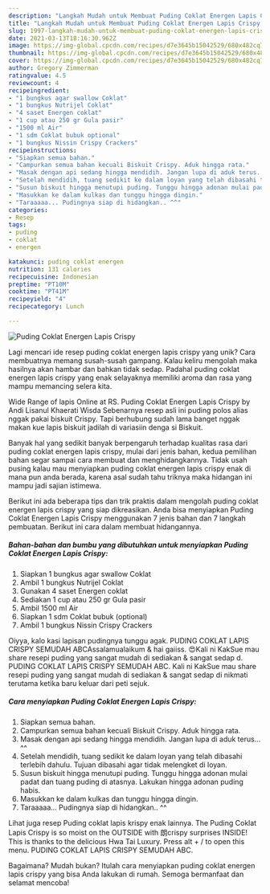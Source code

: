 ```yaml
---
description: "Langkah Mudah untuk Membuat Puding Coklat Energen Lapis Crispy yang Enak Banget"
title: "Langkah Mudah untuk Membuat Puding Coklat Energen Lapis Crispy yang Enak Banget"
slug: 1997-langkah-mudah-untuk-membuat-puding-coklat-energen-lapis-crispy-yang-enak-banget
date: 2021-03-13T18:16:30.962Z
image: https://img-global.cpcdn.com/recipes/d7e3645b15042529/680x482cq70/puding-coklat-energen-lapis-crispy-foto-resep-utama.jpg
thumbnail: https://img-global.cpcdn.com/recipes/d7e3645b15042529/680x482cq70/puding-coklat-energen-lapis-crispy-foto-resep-utama.jpg
cover: https://img-global.cpcdn.com/recipes/d7e3645b15042529/680x482cq70/puding-coklat-energen-lapis-crispy-foto-resep-utama.jpg
author: Gregory Zimmerman
ratingvalue: 4.5
reviewcount: 4
recipeingredient:
- "1 bungkus agar swallow Coklat"
- "1 bungkus Nutrijel Coklat"
- "4 saset Energen coklat"
- "1 cup atau 250 gr Gula pasir"
- "1500 ml Air"
- "1 sdm Coklat bubuk optional"
- "1 bungkus Nissin Crispy Crackers"
recipeinstructions:
- "Siapkan semua bahan."
- "Campurkan semua bahan kecuali Biskuit Crispy. Aduk hingga rata."
- "Masak dengan api sedang hingga mendidih. Jangan lupa di aduk terus... ^^"
- "Setelah mendidih, tuang sedikit ke dalam loyan yang telah dibasahi terlebih dahulu. Tujuan dibasahi agar tidak melengket di loyan."
- "Susun biskuit hingga menutupi puding. Tunggu hingga adonan mulai padat dan tuang puding di atasnya. Lakukan hingga adonan puding habis."
- "Masukkan ke dalam kulkas dan tunggu hingga dingin."
- "Taraaaaa... Pudingnya siap di hidangkan.. ^^"
categories:
- Resep
tags:
- puding
- coklat
- energen

katakunci: puding coklat energen 
nutrition: 131 calories
recipecuisine: Indonesian
preptime: "PT10M"
cooktime: "PT41M"
recipeyield: "4"
recipecategory: Lunch

---
```



![Puding Coklat Energen Lapis Crispy](https://img-global.cpcdn.com/recipes/d7e3645b15042529/680x482cq70/puding-coklat-energen-lapis-crispy-foto-resep-utama.jpg)

Lagi mencari ide resep puding coklat energen lapis crispy yang unik? Cara membuatnya memang susah-susah gampang. Kalau keliru mengolah maka hasilnya akan hambar dan bahkan tidak sedap. Padahal puding coklat energen lapis crispy yang enak selayaknya memiliki aroma dan rasa yang mampu memancing selera kita.

Wide Range of lapis Online at RS. Puding Coklat Energen Lapis Crispy by Andi Lisanul Khaerati Wisda Sebenarnya resep asli ini puding polos alias nggak pakai biskuit Crispy. Tapi berhubung sudah lama banget nggak makan kue lapis biskuit jadilah di variasiin denga si Biskuit.

Banyak hal yang sedikit banyak berpengaruh terhadap kualitas rasa dari puding coklat energen lapis crispy, mulai dari jenis bahan, kedua pemilihan bahan segar sampai cara membuat dan menghidangkannya. Tidak usah pusing kalau mau menyiapkan puding coklat energen lapis crispy enak di mana pun anda berada, karena asal sudah tahu triknya maka hidangan ini mampu jadi sajian istimewa.


Berikut ini ada beberapa tips dan trik praktis dalam mengolah puding coklat energen lapis crispy yang siap dikreasikan. Anda bisa menyiapkan Puding Coklat Energen Lapis Crispy menggunakan 7 jenis bahan dan 7 langkah pembuatan. Berikut ini cara dalam membuat hidangannya.

<!--inarticleads1-->

##### Bahan-bahan dan bumbu yang dibutuhkan untuk menyiapkan Puding Coklat Energen Lapis Crispy:

1. Siapkan 1 bungkus agar swallow Coklat
1. Ambil 1 bungkus Nutrijel Coklat
1. Gunakan 4 saset Energen coklat
1. Sediakan 1 cup atau 250 gr Gula pasir
1. Ambil 1500 ml Air
1. Siapkan 1 sdm Coklat bubuk (optional)
1. Ambil 1 bungkus Nissin Crispy Crackers


Oiyya, kalo kasi lapisan pudingnya tunggu agak. PUDING COKLAT LAPIS CRISPY SEMUDAH ABCAssalamualaikum &amp; hai gaiiss. 😍Kali ni KakSue mau share resepi puding yang sangat mudah di sediakan &amp; sangat sedap d. PUDING COKLAT LAPIS CRISPY SEMUDAH ABC. Kali ni KakSue mau share resepi puding yang sangat mudah di sediakan &amp; sangat sedap di nikmati terutama ketika baru keluar dari peti sejuk. 

<!--inarticleads2-->

##### Cara menyiapkan Puding Coklat Energen Lapis Crispy:

1. Siapkan semua bahan.
1. Campurkan semua bahan kecuali Biskuit Crispy. Aduk hingga rata.
1. Masak dengan api sedang hingga mendidih. Jangan lupa di aduk terus... ^^
1. Setelah mendidih, tuang sedikit ke dalam loyan yang telah dibasahi terlebih dahulu. Tujuan dibasahi agar tidak melengket di loyan.
1. Susun biskuit hingga menutupi puding. Tunggu hingga adonan mulai padat dan tuang puding di atasnya. Lakukan hingga adonan puding habis.
1. Masukkan ke dalam kulkas dan tunggu hingga dingin.
1. Taraaaaa... Pudingnya siap di hidangkan.. ^^


Lihat juga resep Puding coklat lapis krispy enak lainnya. The Puding Coklat Lapis Crispy is so moist on the OUTSIDE with 朗crispy surprises INSIDE! This is thanks to the delicious Hwa Tai Luxury. Press alt + / to open this menu. PUDING COKLAT LAPIS CRISPY SEMUDAH ABC. 

Bagaimana? Mudah bukan? Itulah cara menyiapkan puding coklat energen lapis crispy yang bisa Anda lakukan di rumah. Semoga bermanfaat dan selamat mencoba!
